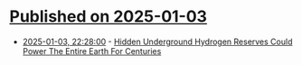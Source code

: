 # [Published on 2025-01-03](index.md)

* [2025-01-03, 22:28:00](https://soylentnews.org/article.pl?sid=25/01/02/1030215&from=rss) - [Hidden Underground Hydrogen Reserves Could Power The Entire Earth For Centuries](https://soylentnews.org/article.pl?sid=25/01/02/1030215&from=rss)
